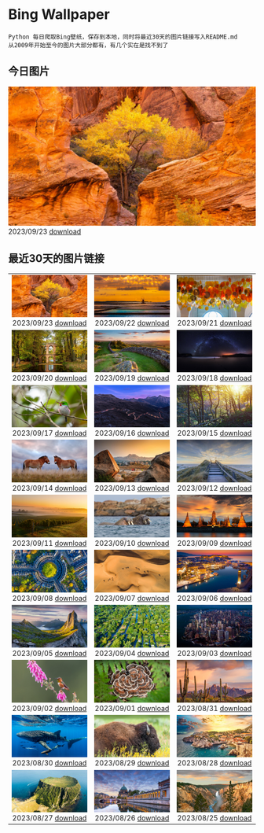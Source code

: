 # Bing Wallpaper

```
Python 每日爬取Bing壁纸，保存到本地，同时将最近30天的图片链接写入README.md
从2009年开始至今的图片大部分都有，有几个实在是找不到了
```



## 今日图片


![](./images/2023/09/23/CottonwoodCanyon_ZH-CN5293620973_1920x1080_2023-09-23.jpg)2023/09/23 [download](./images/2023/09/23/CottonwoodCanyon_ZH-CN5293620973_1920x1080_2023-09-23.jpg)

## 最近30天的图片链接


|      |      |      |
| :----: | :----: | :----: |
|![](./images/2023/09/23/CottonwoodCanyon_ZH-CN5293620973_1920x1080_2023-09-23.jpg)2023/09/23 [download](./images/2023/09/23/CottonwoodCanyon_ZH-CN5293620973_1920x1080_2023-09-23.jpg)|![](./images/2023/09/22/MarsalaSalt_ZH-CN4943158328_1920x1080_2023-09-22.jpg)2023/09/22 [download](./images/2023/09/22/MarsalaSalt_ZH-CN4943158328_1920x1080_2023-09-22.jpg)|![](./images/2023/09/21/NobelNorway_ZH-CN9824054026_1920x1080_2023-09-21.jpg)2023/09/21 [download](./images/2023/09/21/NobelNorway_ZH-CN9824054026_1920x1080_2023-09-21.jpg)|
|![](./images/2023/09/20/ArkadiaPark_ZH-CN9501056317_1920x1080_2023-09-20.jpg)2023/09/20 [download](./images/2023/09/20/ArkadiaPark_ZH-CN9501056317_1920x1080_2023-09-20.jpg)|![](./images/2023/09/19/HadriansWallUK_ZH-CN9203571422_1920x1080_2023-09-19.jpg)2023/09/19 [download](./images/2023/09/19/HadriansWallUK_ZH-CN9203571422_1920x1080_2023-09-19.jpg)|![](./images/2023/09/18/MilkyWayPortugal_ZH-CN8878883229_1920x1080_2023-09-18.jpg)2023/09/18 [download](./images/2023/09/18/MilkyWayPortugal_ZH-CN8878883229_1920x1080_2023-09-18.jpg)|
|![](./images/2023/09/17/CubanTody_ZH-CN8656368705_1920x1080_2023-09-17.jpg)2023/09/17 [download](./images/2023/09/17/CubanTody_ZH-CN8656368705_1920x1080_2023-09-17.jpg)|![](./images/2023/09/16/SplugenPass_ZH-CN8347591461_1920x1080_2023-09-16.jpg)2023/09/16 [download](./images/2023/09/16/SplugenPass_ZH-CN8347591461_1920x1080_2023-09-16.jpg)|![](./images/2023/09/15/GlenariffForest_ZH-CN7874768337_1920x1080_2023-09-15.jpg)2023/09/15 [download](./images/2023/09/15/GlenariffForest_ZH-CN7874768337_1920x1080_2023-09-15.jpg)|
|![](./images/2023/09/14/MongoliaHorses_ZH-CN7660582867_1920x1080_2023-09-14.jpg)2023/09/14 [download](./images/2023/09/14/MongoliaHorses_ZH-CN7660582867_1920x1080_2023-09-14.jpg)|![](./images/2023/09/13/HemakutaHill_ZH-CN7438439036_1920x1080_2023-09-13.jpg)2023/09/13 [download](./images/2023/09/13/HemakutaHill_ZH-CN7438439036_1920x1080_2023-09-13.jpg)|![](./images/2023/09/12/NorthSeaStairs_ZH-CN7044471948_1920x1080_2023-09-12.jpg)2023/09/12 [download](./images/2023/09/12/NorthSeaStairs_ZH-CN7044471948_1920x1080_2023-09-12.jpg)|
|![](./images/2023/09/11/MarathonMedoc_ZH-CN6649798028_1920x1080_2023-09-11.jpg)2023/09/11 [download](./images/2023/09/11/MarathonMedoc_ZH-CN6649798028_1920x1080_2023-09-11.jpg)|![](./images/2023/09/10/WalrusSvalbard_ZH-CN6343458320_1920x1080_2023-09-10.jpg)2023/09/10 [download](./images/2023/09/10/WalrusSvalbard_ZH-CN6343458320_1920x1080_2023-09-10.jpg)|![](./images/2023/09/09/AyutthayaTemple_ZH-CN5996587937_1920x1080_2023-09-09.jpg)2023/09/09 [download](./images/2023/09/09/AyutthayaTemple_ZH-CN5996587937_1920x1080_2023-09-09.jpg)|
|![](./images/2023/09/08/BathCircus_ZH-CN5796600786_1920x1080_2023-09-08.jpg)2023/09/08 [download](./images/2023/09/08/BathCircus_ZH-CN5796600786_1920x1080_2023-09-08.jpg)|![](./images/2023/09/07/CamelsAbove_ZH-CN1389810021_1920x1080_2023-09-07.jpg)2023/09/07 [download](./images/2023/09/07/CamelsAbove_ZH-CN1389810021_1920x1080_2023-09-07.jpg)|![](./images/2023/09/06/CreteHarbor_ZH-CN0937533372_1920x1080_2023-09-06.jpg)2023/09/06 [download](./images/2023/09/06/CreteHarbor_ZH-CN0937533372_1920x1080_2023-09-06.jpg)|
|![](./images/2023/09/05/MountSegla_ZH-CN0758615745_1920x1080_2023-09-05.jpg)2023/09/05 [download](./images/2023/09/05/MountSegla_ZH-CN0758615745_1920x1080_2023-09-05.jpg)|![](./images/2023/09/04/BourgesMarsh_ZH-CN0505354655_1920x1080_2023-09-04.jpg)2023/09/04 [download](./images/2023/09/04/BourgesMarsh_ZH-CN0505354655_1920x1080_2023-09-04.jpg)|![](./images/2023/09/03/ManhattanAerial_ZH-CN0036686873_1920x1080_2023-09-03.jpg)2023/09/03 [download](./images/2023/09/03/ManhattanAerial_ZH-CN0036686873_1920x1080_2023-09-03.jpg)|
|![](./images/2023/09/02/TinyHummer_ZH-CN9853929957_1920x1080_2023-09-02.jpg)2023/09/02 [download](./images/2023/09/02/TinyHummer_ZH-CN9853929957_1920x1080_2023-09-02.jpg)|![](./images/2023/09/01/TurkeyTailMush_ZH-CN9683744281_1920x1080_2023-09-01.jpg)2023/09/01 [download](./images/2023/09/01/TurkeyTailMush_ZH-CN9683744281_1920x1080_2023-09-01.jpg)|![](./images/2023/08/31/IronwoodCactus_ZH-CN9290037977_1920x1080_2023-08-31.jpg)2023/08/31 [download](./images/2023/08/31/IronwoodCactus_ZH-CN9290037977_1920x1080_2023-08-31.jpg)|
|![](./images/2023/08/30/NingalooShark_ZH-CN9014712175_1920x1080_2023-08-30.jpg)2023/08/30 [download](./images/2023/08/30/NingalooShark_ZH-CN9014712175_1920x1080_2023-08-30.jpg)|![](./images/2023/08/29/TetonBison_ZH-CN9384306649_1920x1080_2023-08-29.jpg)2023/08/29 [download](./images/2023/08/29/TetonBison_ZH-CN9384306649_1920x1080_2023-08-29.jpg)|![](./images/2023/08/28/DubrovnikHarbor_ZH-CN8590217905_1920x1080_2023-08-28.jpg)2023/08/28 [download](./images/2023/08/28/DubrovnikHarbor_ZH-CN8590217905_1920x1080_2023-08-28.jpg)|
|![](./images/2023/08/27/JejuIsland_ZH-CN8434910851_1920x1080_2023-08-27.jpg)2023/08/27 [download](./images/2023/08/27/JejuIsland_ZH-CN8434910851_1920x1080_2023-08-27.jpg)|![](./images/2023/08/26/MuseumIsland_ZH-CN8277258964_1920x1080_2023-08-26.jpg)2023/08/26 [download](./images/2023/08/26/MuseumIsland_ZH-CN8277258964_1920x1080_2023-08-26.jpg)|![](./images/2023/08/25/YellowstoneFalls_ZH-CN8050562150_1920x1080_2023-08-25.jpg)2023/08/25 [download](./images/2023/08/25/YellowstoneFalls_ZH-CN8050562150_1920x1080_2023-08-25.jpg)|


